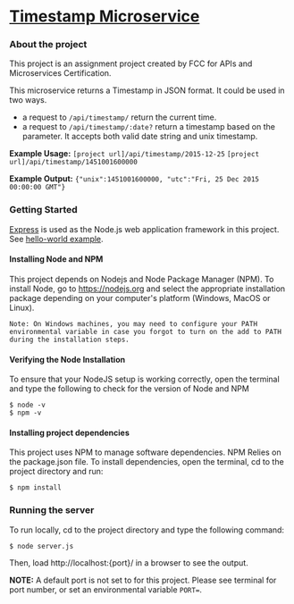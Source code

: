 
# [Timestamp Microservice](https://www.freecodecamp.org/learn/apis-and-microservices/apis-and-microservices-projects/timestamp-microservice)

### About the project
This project is an assignment project created by FCC for APIs and Microservices Certification.

This microservice returns a Timestamp in JSON format. It could be used in two ways.
* a request to `/api/timestamp/` return the current time.
* a request to `/api/timestamp/:date?` return a timestamp based on the parameter. It accepts both valid date string and unix timestamp.

**Example Usage:**
`[project url]/api/timestamp/2015-12-25`
`[project url]/api/timestamp/1451001600000`

**Example Output:**
`{"unix":1451001600000, "utc":"Fri, 25 Dec 2015 00:00:00 GMT"}`

### Getting Started

[Express](https://expressjs.com/) is used as the Node.js web application framework in this project. See [hello-world example](https://expressjs.com/en/starter/hello-world.html).

#### Installing Node and NPM
This project depends on Nodejs and Node Package Manager (NPM). To install Node, go to https://nodejs.org and select the appropriate installation package depending on your computer's platform (Windows, MacOS or Linux).

`Note: On Windows machines, you may need to configure your PATH environmental variable in case you forgot to turn on the add to PATH during the installation steps.`

#### Verifying the Node Installation
To ensure that your NodeJS setup is working correctly, open the terminal and type the following to check for the version of Node and NPM
```
$ node -v
$ npm -v
```

#### Installing project dependencies
This project uses NPM to manage software dependencies. NPM Relies on the package.json file. To install dependencies, open the terminal, cd to the project directory and run:
```
$ npm install
```

### Running the server

To run locally, cd to the project directory and type the following command:
```
$ node server.js
```
Then, load http://localhost:{port}/ in a browser to see the output.

**NOTE:** A default port is not set to for this project. Please see terminal for port number, or set an environmental variable `PORT=`. 